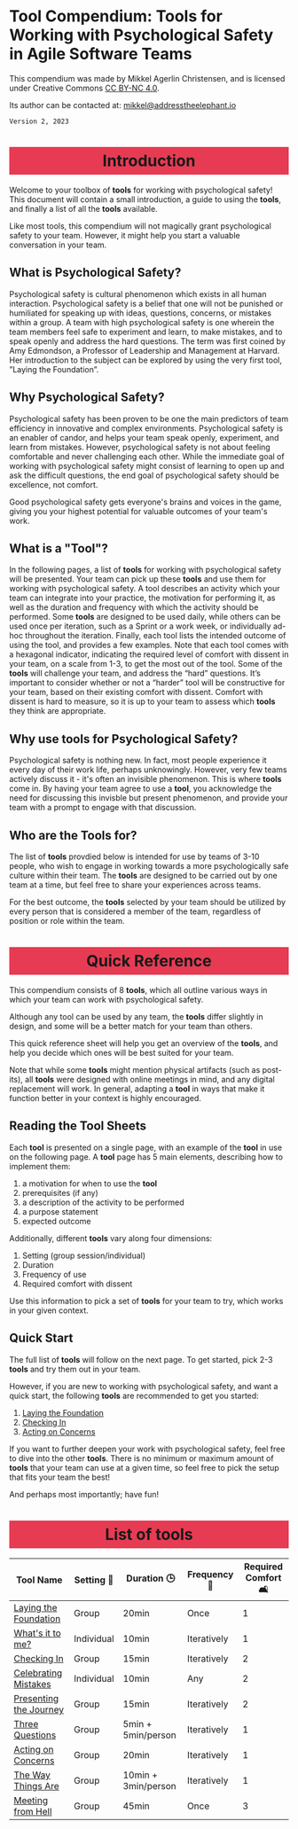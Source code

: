 <style>
    .header-main {
        background-color: #e63b53;
        padding: 8px 0;
        text-align: center;
        font-weight: bold;
    }
    table {
        width:100%;
    }
</style>

# Tool Compendium: Tools for Working with Psychological Safety in Agile Software Teams

This compendium was made by Mikkel Agerlin Christensen, and is licensed under Creative Commons [CC BY-NC 4.0](http://creativecommons.org/licenses/by-nc/4.0/).

Its author can be contacted at: [mikkel@addresstheelephant.io](mailto:mikkel@addresstheelephant.io)

`Version 2, 2023`

<h1 class="header-main">Introduction</h1>

Welcome to your toolbox of **tools** for working with psychological safety! This document will contain a small introduction, a guide to using the **tools**, and finally a list of all the **tools** available.

Like most tools, this compendium will not magically grant psychological safety to your team. However, it might help you start a valuable conversation in your team.

## What is Psychological Safety?

Psychological safety is cultural phenomenon which exists in all human interaction. Psychological safety is a belief that one will not be punished or humiliated for speaking up with ideas, questions, concerns, or mistakes within a group. A team with high psychological safety is one wherein the team members feel safe to experiment and learn, to make mistakes, and to speak openly and address the hard questions.
The term was first coined by Amy Edmondson, a Professor of Leadership and Management at Harvard. Her introduction to the subject can be explored by using the very first tool, ”Laying the Foundation”.

## Why Psychological Safety?

Psychological safety has been proven to be one the main predictors of team efficiency in innovative and complex environments. Psychological safety is an enabler of candor, and helps your team speak openly, experiment, and learn from mistakes. However, psychological safety is not about feeling comfortable and never challenging each other.
While the immediate goal of working with psychological safety might consist of learning to open up and ask the difficult questions, the end goal of psychological safety should be excellence, not comfort.

Good psychological safety gets everyone's brains and voices in the game, giving you your highest potential for valuable outcomes of your team's work.

## What is a "Tool"?

In the following pages, a list of **tools** for working with psychological safety will be presented. Your team can pick up these **tools** and use them for working with psychological safety. A tool describes an activity which your team can integrate into your practice, the motivation for performing it, as well as the duration and frequency with which the activity should be performed. Some **tools** are designed to be used daily, while others can be used once per iteration, such as a Sprint or a work week, or individually ad-hoc throughout the iteration.
Finally, each tool lists the intended outcome of using the tool, and provides a few examples. Note that each tool comes with a hexagonal indicator, indicating the required level of comfort with dissent in your team, on a scale from 1-3, to get the most out of the tool. Some of the **tools** will challenge your team, and address the “hard” questions. It’s important to consider whether or not a “harder” tool will be constructive for your team, based on their existing comfort with dissent. Comfort with dissent is hard to measure, so it is up to your team to assess which **tools** they think are appropriate.

## Why use **tools** for Psychological Safety?

Psychological safety is nothing new. In fact, most people experience it every day of their work life, perhaps unknowingly. However, very few teams actively discuss it - it's often an invisible phenomenon. This is where **tools** come in. By having your team agree to use a **tool**, you acknowledge the need for discussing this invisble but present phenomenon, and provide your team with a prompt to engage with that discussion.

## Who are the Tools for?

The list of **tools** provdied below is intended for use by teams of 3-10 people, who wish to engage in working towards a more psychologically safe culture within their team. The **tools** are designed to be carried out by one team at a time, but feel free to share your experiences across teams.

For the best outcome, the **tools** selected by your team should be utilized by every person that is considered a member of the team, regardless of position or role within the team.

<h1 class="header-main">Quick Reference</h1>

This compendium consists of 8 **tools**, which all outline various ways in which your team can work with psychological safety.

Although any tool can be used by any team, the **tools** differ slightly in design, and some will be a better match for your team than others.

This quick reference sheet will help you get an overview of the **tools**, and help you decide which ones will be best suited for your team.

Note that while some **tools** might mention physical artifacts (such as post-its), all **tools** were designed with online meetings in mind, and any digital replacement will work. In general, adapting a **tool** in ways that make it function better in your context is highly encouraged.

## Reading the Tool Sheets

Each **tool** is presented on a single page, with an example of the **tool** in use on the following page. A **tool** page has 5 main elements, describing how to implement them:

1. a motivation for when to use the **tool**
2. prerequisites (if any)
3. a description of the activity to be performed
4. a purpose statement
5. expected outcome

Additionally, different **tools** vary along four dimensions:

1. Setting (group session/individual)
2. Duration
3. Frequency of use
4. Required comfort with dissent

Use this information to pick a set of **tools** for your team to try, which works in your given context.

## Quick Start

The full list of **tools** will follow on the next page. To get started, pick 2-3 **tools** and try them out in your team.

However, if you are new to working with psychological safety, and want a quick start, the following **tools** are recommended to get you started:

1. [Laying the Foundation](tools/laying-the-foundation.md)
2. [Checking In](tools/checking-in.md)
3. [Acting on Concerns](tools/checking-in.md)

If you want to further deepen your work with psychological safety, feel free to dive into the other **tools**. There is no minimum or maximum amount of **tools** that your team can use at a given time, so feel free to pick the setup that fits your team the best!

And perhaps most importantly; have fun!

<h1 class="header-main">List of tools</h1>

| **Tool Name**                                             | **Setting 👥** | **Duration 🕒**     | **Frequency 🔄** | **Required Comfort 🛋️** |
| --------------------------------------------------------- | -------------- | ------------------- | ---------------- | ----------------------- |
| [Laying the Foundation](tools/laying-the-foundation.md)   | Group          | 20min               | Once             | 1                       |
| [What's it to me?](tools/whats-it-to-me.md)               | Individual     | 10min               | Iteratively      | 1                       |
| [Checking In](tools/checking-in.md)                       | Group          | 15min               | Iteratively      | 2                       |
| [Celebrating Mistakes](tools/celebrating-mistakes.md)     | Individual     | 10min               | Any              | 2                       |
| [Presenting the Journey](tools/presenting-the-journey.md) | Group          | 15min               | Iteratively      | 2                       |
| [Three Questions](tools/three-questions.md)               | Group          | 5min + 5min/person  | Iteratively      | 1                       |
| [Acting on Concerns](tools/acting-on-concerns.md)         | Group          | 20min               | Iteratively      | 1                       |
| [The Way Things Are](tools/the-way-things-are.md)         | Group          | 10min + 3min/person | Iteratively      | 1                       |
| [Meeting from Hell](tools/meeting-from-hell.md)           | Group          | 45min               | Once             | 3                       |
